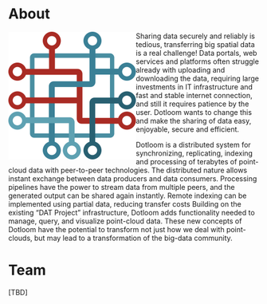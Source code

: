 ---
---

# About

<img align="left" width="256" height="256" src="/assets/img/logo_color_256px.png" alt="Dotloom">

Sharing data securely and reliably is tedious, transferring big spatial data is a real challenge! Data portals, web services and platforms often struggle already with uploading and downloading the data, requiring large investments in IT infrastructure and fast and stable internet connection, and still it requires patience by the user. Dotloom wants to change this and make the sharing of data easy, enjoyable, secure and efficient.

Dotloom is a distributed system for synchronizing, replicating, indexing and processing of terabytes of point-cloud data with peer-to-peer technologies. The distributed nature allows instant exchange between data producers and data consumers.
Processing pipelines have the power to stream data from multiple peers, and the generated output can be shared again instantly. Remote indexing can be implemented using partial data, reducing transfer costs
Building on the existing “DAT Project” infrastructure, Dotloom adds functionality needed to manage, query, and visualize point-cloud data. These new concepts of Dotloom have the potential to transform not just how we deal with point-clouds, but may lead to a transformation of the big-data community.

# Team

[TBD]
